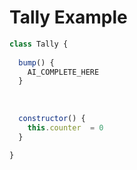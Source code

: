 # Tally Example



```javascript {.example1}
class Tally {
  
  bump() {
    AI_COMPLETE_HERE
  }
  
  
  
  constructor() {
    this.counter  = 0
  }
  
}

```


<script>

  import OpenAI from "./openai.js"
  
  
(async () => {
  var code = lively.query(this, ".example1").textContent
  var data = await OpenAI.completeCode(code, "AI_COMPLETE_HERE")

    var inspector = await (<lively-inspector></lively-inspector>)
      inspector.inspect(data) 

  var code = document.createElement("pre")
  code.textContent = data.completion

  return <div><h3>RESULT:</h3> {code}<h4>Data</h4> {inspector}</div>
  
})()


</script>


